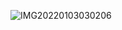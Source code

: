 ![IMG20220103030206](https://user-images.githubusercontent.com/92542271/147932128-9ef8874a-52c0-4848-b828-3665a4768922.jpg)

